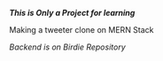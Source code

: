 ***This is Only a Project for learning***

Making a tweeter clone on MERN Stack

*Backend is on Birdie Repository*




